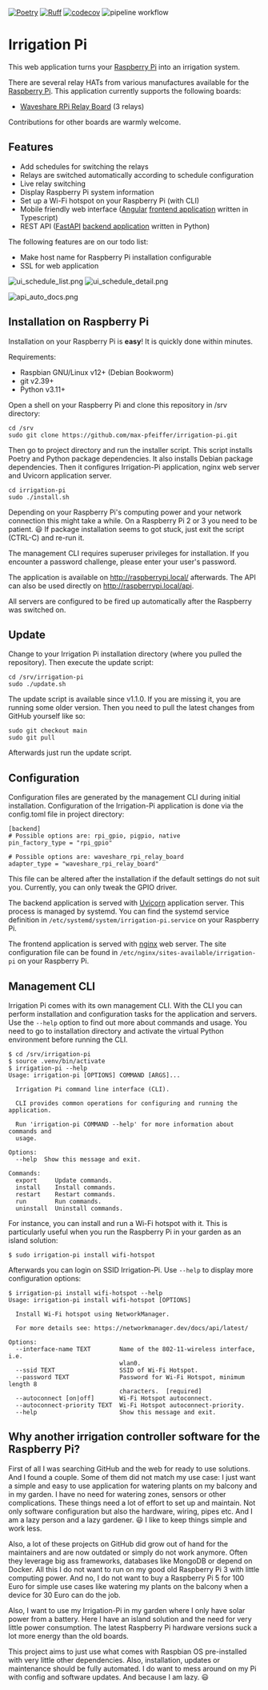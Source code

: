 [![Poetry](https://img.shields.io/endpoint?url=https://python-poetry.org/badge/v0.json)](https://python-poetry.org/)
[![Ruff](https://img.shields.io/endpoint?url=https://raw.githubusercontent.com/astral-sh/ruff/main/assets/badge/v2.json)](https://github.com/astral-sh/ruff)
[![codecov](https://codecov.io/gh/max-pfeiffer/irrigation-pi/graph/badge.svg?token=Tk9STeqlPn)](https://codecov.io/gh/max-pfeiffer/irrigation-pi)
![pipeline workflow](https://github.com/max-pfeiffer/irrigation-pi/actions/workflows/pipeline.yml/badge.svg)

# Irrigation Pi
This web application turns your [Raspberry Pi](https://www.raspberrypi.com/) into an irrigation system.

There are several relay HATs from various manufactures available for the [Raspberry Pi](https://www.raspberrypi.com/).
This application currently supports the following boards:
* [Waveshare RPi Relay Board](https://www.waveshare.com/wiki/RPi_Relay_Board) (3 relays)

Contributions for other boards are warmly welcome.

## Features
* Add schedules for switching the relays
* Relays are switched automatically according to schedule configuration
* Live relay switching
* Display Raspberry Pi system information
* Set up a Wi-Fi hotspot on your Raspberry Pi (with CLI)
* Mobile friendly web interface ([Angular](https://angular.io/) [frontend application](frontend/README.md) written in Typescript)
* REST API ([FastAPI](https://fastapi.tiangolo.com/) [backend application](backend/README.md) written in Python)

The following features are on our todo list:
* Make host name for Raspberry Pi installation configurable
* SSL for web application

![ui_schedule_list.png](images/ui_schedule_list.png)   ![ui_schedule_detail.png](images/ui_schedule_detail.png)

![api_auto_docs.png](images/api_auto_docs.png)

## Installation on Raspberry Pi
Installation on your Raspberry Pi is **easy**! It is quickly done within minutes.

Requirements:
* Raspbian GNU/Linux v12+ (Debian Bookworm)
* git v2.39+
* Python v3.11+

Open a shell on your Raspberry Pi and clone this repository in /srv directory:
```shell
cd /srv
sudo git clone https://github.com/max-pfeiffer/irrigation-pi.git
```

Then go to project directory and run the installer script. This script installs Poetry and Python package dependencies.
It also installs Debian package dependencies. Then it configures Irrigation-Pi application, nginx web server and
Uvicorn application server.
```shell
cd irrigation-pi
sudo ./install.sh
```
Depending on your Raspberry Pi's computing power and your network connection this might take a while.
On a Raspberry Pi 2 or 3 you need to be patient. :smiley: If package installation seems to got stuck,
just exit the script (CTRL-C) and re-run it.

The management CLI requires superuser privileges for installation. If you encounter a password challenge, please enter your user's
password.

The application is available on http://raspberrypi.local/ afterwards. The API can also be used directly
on http://raspberrypi.local/api.

All servers are configured to be fired up automatically after the Raspberry was switched on.

## Update
Change to your Irrigation Pi installation directory (where you pulled the repository). Then execute the update script: 
```shell
cd /srv/irrigation-pi
sudo ./update.sh
```
The update script is available since v1.1.0. If you are missing it, you are running some older version. Then you need 
to pull the latest changes from GitHub yourself like so:
```shell
sudo git checkout main
sudo git pull
```
Afterwards just run the update script.

## Configuration
Configuration files are generated by the management CLI during initial installation. Configuration of the
Irrigation-Pi application is done via the config.toml file in project directory:
```
[backend]
# Possible options are: rpi_gpio, pigpio, native
pin_factory_type = "rpi_gpio"

# Possible options are: waveshare_rpi_relay_board
adapter_type = "waveshare_rpi_relay_board"
```
This file can be altered after the installation if the default settings do not suit you. Currently, you can only tweak
the GPIO driver.

The backend application is served with [Uvicorn](https://www.uvicorn.org/) application server. This process is managed
by systemd. You can find the systemd service definition in `/etc/systemd/system/irrigation-pi.service` on your Raspberry Pi.

The frontend application is served with [nginx](https://nginx.org/) web server. The site configuration file can be
found in `/etc/nginx/sites-available/irrigation-pi` on your Raspberry Pi.

## Management CLI
Irrigation Pi comes with its own management CLI. With the CLI you can perform installation and configuration tasks
for the application and servers. Use the `--help` option to find out more about commands and usage.
You need to go to installation directory and activate the virtual Python environment before running the CLI.
```shell
$ cd /srv/irrigation-pi
$ source .venv/bin/activate
$ irrigation-pi --help
Usage: irrigation-pi [OPTIONS] COMMAND [ARGS]...

  Irrigation Pi command line interface (CLI).

  CLI provides common operations for configuring and running the application.

  Run 'irrigation-pi COMMAND --help' for more information about commands and
  usage.

Options:
  --help  Show this message and exit.

Commands:
  export     Update commands.
  install    Install commands.
  restart    Restart commands.
  run        Run commands.
  uninstall  Uninstall commands.
```
For instance, you can install and run a Wi-Fi hotspot with it. This is particularly useful when you run the
Raspberry Pi in your garden as an island solution:
```shell
$ sudo irrigation-pi install wifi-hotspot
```
Afterwards you can login on SSID Irrigation-Pi. Use `--help` to display more configuration options:   
```shell
$ irrigation-pi install wifi-hotspot --help
Usage: irrigation-pi install wifi-hotspot [OPTIONS]

  Install Wi-Fi hotspot using NetworkManager.

  For more details see: https://networkmanager.dev/docs/api/latest/

Options:
  --interface-name TEXT        Name of the 802-11-wireless interface, i.e.
                               wlan0.
  --ssid TEXT                  SSID of Wi-Fi Hotspot.
  --password TEXT              Password for Wi-Fi Hotspot, minimum length 8
                               characters.  [required]
  --autoconnect [on|off]       Wi-Fi Hotspot autoconnect.
  --autoconnect-priority TEXT  Wi-Fi Hotspot autoconnect-priority.
  --help                       Show this message and exit.
```
## Why another irrigation controller software for the Raspberry Pi?
First of all I was searching GitHub and the web for ready to use solutions. And I found a couple.
Some of them did not match my use case: I just want a simple and easy to use application for watering plants on my
balcony and in my garden. I have no need for watering zones, sensors or other complications. These things need a lot of
effort to set up and maintain. Not only software configuration but also the hardware, wiring, pipes etc.
And I am a lazy person and a lazy gardener. :smiley: I like to keep things simple and work less.

Also, a lot of these projects on GitHub did grow out of hand for the maintainers and are now outdated or simply do not
work anymore. Often they leverage big ass frameworks, databases like MongoDB or depend on Docker. All this I do not
want to run on my good old Raspberry Pi 3 with little computing power. And no, I do not want to buy a Raspberry Pi 5
for 100 Euro for simple use cases like watering my plants on the balcony when a device for 30 Euro can do the job.

Also, I want to use my Irrigation-Pi in my garden where I only have solar power from a battery. Here I have an island
solution and the need for very little power consumption. The latest Raspberry Pi hardware versions suck a lot more
energy than the old boards.

This project aims to just use what comes with Raspbian OS pre-installed with very little other dependencies.
Also, installation, updates or maintenance should be fully automated. I do want to mess around on my Pi with config and
software updates. And because I am lazy. :smiley:
